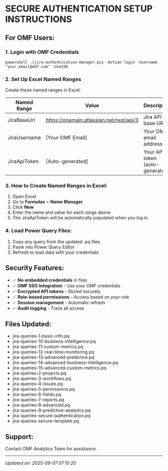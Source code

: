 # SECURE AUTHENTICATION SETUP INSTRUCTIONS

## For OMF Users:

### 1. Login with OMF Credentials
`powershell
.\jira-authentication-manager.ps1 -Action login -Username "your.email@omf.com" -UseSSO
`

### 2. Set Up Excel Named Ranges
Create these named ranges in Excel:

| Named Range | Value | Description |
|-------------|-------|-------------|
| JiraBaseUrl | https://onemain.atlassian.net/rest/api/3 | Jira API base URL |
| JiraUsername | [Your OMF Email] | Your OMF email address |
| JiraApiToken | [Auto-generated] | Your API token (auto-generated) |

### 3. How to Create Named Ranges in Excel:
1. Open Excel
2. Go to **Formulas** > **Name Manager**
3. Click **New**
4. Enter the name and value for each range above
5. The JiraApiToken will be automatically populated when you log in

### 4. Load Power Query Files:
1. Copy any query from the updated .pq files
2. Paste into Power Query Editor
3. Refresh to load data with your credentials

## Security Features:
- ✅ **No embedded credentials** in files
- ✅ **OMF SSO Integration** - Use your OMF credentials
- ✅ **Encrypted API tokens** - Stored securely
- ✅ **Role-based permissions** - Access based on your role
- ✅ **Session management** - Automatic refresh
- ✅ **Audit logging** - Track all access

## Files Updated:
- jira-queries-1-basic-info.pq
- jira-queries-10-business-intelligence.pq
- jira-queries-11-custom-metrics.pq
- jira-queries-12-real-time-monitoring.pq
- jira-queries-13-advanced-predictive.pq
- jira-queries-14-advanced-business-intelligence.pq
- jira-queries-15-advanced-custom-metrics.pq
- jira-queries-2-projects.pq
- jira-queries-3-workflows.pq
- jira-queries-4-issues.pq
- jira-queries-5-permissions.pq
- jira-queries-6-fields.pq
- jira-queries-7-reports.pq
- jira-queries-8-advanced.pq
- jira-queries-9-predictive-analytics.pq
- jira-queries-secure-authentication.pq
- jira-queries-secure-template.pq


## Support:
Contact OMF Analytics Team for assistance.

---
*Updated on: 2025-09-07 07:15:20*
